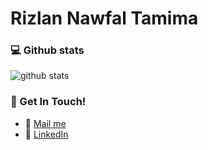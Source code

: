 # Rizlan Nawfal Tamima

### 💻 Github stats

![github stats](https://github-readme-stats.vercel.app/api?username=rizlantamima&show_icons=true)

### 📇 Get In Touch!
- 📧 [Mail me](mailto:rtamima@gmail.com)
- 💼 [LinkedIn](https://www.linkedin.com/in/rizlantamima/)
